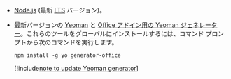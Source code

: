 - [Node.js](https://nodejs.org) (最新 [LTS](https://nodejs.org/about/releases) バージョン)。

- 最新バージョンの [Yeoman](https://github.com/yeoman/yo) と [Office アドイン用の Yeoman ジェネレーター](../develop/yeoman-generator-overview.md)。これらのツールをグローバルにインストールするには、コマンド プロンプトから次のコマンドを実行します。

    ```command&nbsp;line
    npm install -g yo generator-office
    ```

    [!include[note to update Yeoman generator](../includes/note-yeoman-generator-update.md)]
